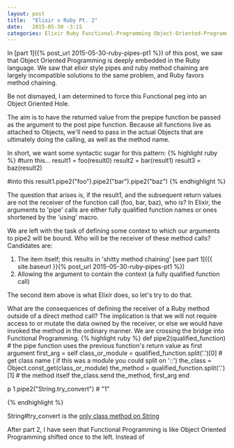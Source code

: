 ```yaml
---
layout: post
title:  "Elixir v Ruby Pt. 2"
date:   2015-05-30 -3:15
categories: Elixir Ruby Functional-Programming Object-Oriented-Programming
---
```

 In [part 1]({% post_url 2015-05-30-ruby-pipes-pt1 %}) of this post, we saw that Object Oriented Programming is deeply embedded in the Ruby language. We saw that elixir style pipes and ruby method chaining are largely incompatible solutions to the same problem, and Ruby favors method chaining.
 
 Be not dismayed, I am determined to force this Functional peg into an Object Oriented Hole.
 
 The aim is to have the returned value from the prepipe function be passed as the argument to the post pipe function. Because all functions live as attached to Objects, we'll need to pass in the actual Objects that are ultimately doing the calling, as well as the method name.

In short, we want some syntactic sugar for this pattern:
{% highlight ruby %}
#turn this...
result1 = foo(result0)
result2 = bar(result1)
result3 = baz(result2)

#into this
result1.pipe2("foo").pipe2("bar").pipe2("baz")
{% endhighlight %}

The question that arises is, if the result1, and the subsequent return values are not the receiver of the function call (foo, bar, baz), who is? In Elixir, the arguments to 'pipe' calls are either fully qualified function names or ones shortened by the 'using' macro.

We are left with the task of defining some context to which our arguments to pipe2 will be bound. Who will be the receiver of these method calls? Candidates are:

1. The item itself; this results in 'shitty method chaining' [see part 1]({{ site.baseurl }}{% post_url 2015-05-30-ruby-pipes-pt1 %})
2. Allowing the argument to contain the context (a fully qualified function call)

The second item above is what Elixir does, so let's try to do that.

What are the consequences of defining the receiver of a Ruby method outside of a direct method call? The implication is that we will not require access to or mutate the data owned by the receiver, or else we would have invoked the method in the ordinary manner. We are crossing the bridge into Functional Programming.
{% highlight ruby %}
  def pipe2(qualified_function)
    # the pipe function uses the previous function's return value as first argument
    first_arg = self
    class_or_module = qualified_function.split('.')[0] # get class name ( if this was a module you could split on '::')
    the_class = Object.const_get(class_or_module) 
    the_method = qualified_function.split('.')[1] # the method itself
    the_class.send the_method, first_arg
  end
  
  p 1.pipe2("String.try_convert") # "1"
  
{% endhighlight %}

String#try_convert is the [only class method on String](http://apidock.com/ruby/String/try_convert/class)

After part 2, I have seen that Functional Programming is like Object Oriented Programming shifted once to the left. Instead of



